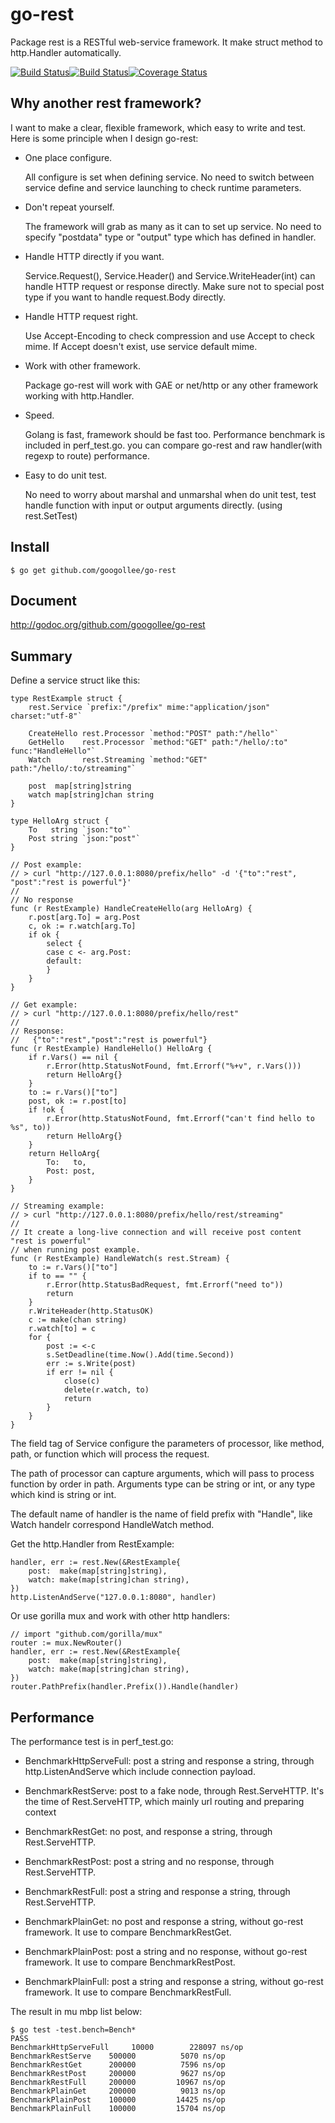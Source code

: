 go-rest
=======

Package rest is a RESTful web-service framework. It make struct method to http.Handler automatically.

[![Build Status](https://travis-ci.org/googollee/go-rest.png?branch=master)](https://travis-ci.org/googollee/go-rest/)[![Build Status](https://drone.io/github.com/googollee/go-rest/status.png)](https://drone.io/github.com/googollee/go-rest/latest)[![Coverage Status](https://coveralls.io/repos/googollee/go-rest/badge.png?branch=master)](https://coveralls.io/r/googollee/go-rest?branch=master)

Why another rest framework?
---------------------------

I want to make a clear, flexible framework, which easy to write and test. Here is some principle when I design go-rest:

 - One place configure.

 	All configure is set when defining service. No need to switch between service define and service launching to check runtime parameters.

 - Don't repeat yourself.

 	The framework will grab as many as it can to set up service. No need to specify "postdata" type or "output" type which has defined in handler.

 - Handle HTTP directly if you want.

 	Service.Request(), Service.Header() and Service.WriteHeader(int) can handle HTTP request or response directly. Make sure not to special post type if you want to handle request.Body directly.

 - Handle HTTP request right.

 	Use Accept-Encoding to check compression and use Accept to check mime. If Accept doesn't exist, use service default mime.

 - Work with other framework.

 	Package go-rest will work with GAE or net/http or any other framework working with http.Handler.

 - Speed.

 	Golang is fast, framework should be fast too. Performance benchmark is included in perf_test.go. you can compare go-rest and raw handler(with regexp to route) performance.

 - Easy to do unit test.

 	No need to worry about marshal and unmarshal when do unit test, test handle function with input or output arguments directly. (using rest.SetTest)

Install
-------

	$ go get github.com/googollee/go-rest

Document
--------

http://godoc.org/github.com/googollee/go-rest

Summary
-------

Define a service struct like this:

	type RestExample struct {
		rest.Service `prefix:"/prefix" mime:"application/json" charset:"utf-8"`

		CreateHello rest.Processor `method:"POST" path:"/hello"`
		GetHello    rest.Processor `method:"GET" path:"/hello/:to" func:"HandleHello"`
		Watch       rest.Streaming `method:"GET" path:"/hello/:to/streaming"`

		post  map[string]string
		watch map[string]chan string
	}

	type HelloArg struct {
		To   string `json:"to"`
		Post string `json:"post"`
	}

	// Post example:
	// > curl "http://127.0.0.1:8080/prefix/hello" -d '{"to":"rest", "post":"rest is powerful"}'
	//
	// No response
	func (r RestExample) HandleCreateHello(arg HelloArg) {
		r.post[arg.To] = arg.Post
		c, ok := r.watch[arg.To]
		if ok {
			select {
			case c <- arg.Post:
			default:
			}
		}
	}

	// Get example:
	// > curl "http://127.0.0.1:8080/prefix/hello/rest"
	//
	// Response:
	//   {"to":"rest","post":"rest is powerful"}
	func (r RestExample) HandleHello() HelloArg {
		if r.Vars() == nil {
			r.Error(http.StatusNotFound, fmt.Errorf("%+v", r.Vars()))
			return HelloArg{}
		}
		to := r.Vars()["to"]
		post, ok := r.post[to]
		if !ok {
			r.Error(http.StatusNotFound, fmt.Errorf("can't find hello to %s", to))
			return HelloArg{}
		}
		return HelloArg{
			To:   to,
			Post: post,
		}
	}

	// Streaming example:
	// > curl "http://127.0.0.1:8080/prefix/hello/rest/streaming"
	//
	// It create a long-live connection and will receive post content "rest is powerful"
	// when running post example.
	func (r RestExample) HandleWatch(s rest.Stream) {
		to := r.Vars()["to"]
		if to == "" {
			r.Error(http.StatusBadRequest, fmt.Errorf("need to"))
			return
		}
		r.WriteHeader(http.StatusOK)
		c := make(chan string)
		r.watch[to] = c
		for {
			post := <-c
			s.SetDeadline(time.Now().Add(time.Second))
			err := s.Write(post)
			if err != nil {
				close(c)
				delete(r.watch, to)
				return
			}
		}
	}

The field tag of Service configure the parameters of processor, like method, path, or function which 
will process the request.

The path of processor can capture arguments, which will pass to process function by order in path. Arguments
type can be string or int, or any type which kind is string or int. 

The default name of handler is the name of field prefix with "Handle",
like Watch handelr correspond HandleWatch method.

Get the http.Handler from RestExample:

	handler, err := rest.New(&RestExample{
		post:  make(map[string]string),
		watch: make(map[string]chan string),
	})
	http.ListenAndServe("127.0.0.1:8080", handler)

Or use gorilla mux and work with other http handlers:

	// import "github.com/gorilla/mux"
	router := mux.NewRouter()
	handler, err := rest.New(&RestExample{
		post:  make(map[string]string),
		watch: make(map[string]chan string),
	})
	router.PathPrefix(handler.Prefix()).Handle(handler)

Performance
-----------

The performance test is in perf_test.go:

 - BenchmarkHttpServeFull: post a string and response a string, through http.ListenAndServe which include connection payload.

 - BenchmarkRestServe: post to a fake node, through Rest.ServeHTTP. It's the time of Rest.ServeHTTP, which mainly url routing and preparing context

 - BenchmarkRestGet: no post, and response a string, through Rest.ServeHTTP.

 - BenchmarkRestPost: post a string and no response, through Rest.ServeHTTP.

 - BenchmarkRestFull: post a string and response a string, through Rest.ServeHTTP.

 - BenchmarkPlainGet: no post and response a string, without go-rest framework. It use to compare BenchmarkRestGet.

 - BenchmarkPlainPost: post a string and no response, without go-rest framework. It use to compare BenchmarkRestPost.

 - BenchmarkPlainFull: post a string and response a string, without go-rest framework. It use to compare BenchmarkRestFull.

The result in mu mbp list below:

	$ go test -test.bench=Bench*
	PASS
	BenchmarkHttpServeFull	   10000	    228097 ns/op
	BenchmarkRestServe	  500000	      5070 ns/op
	BenchmarkRestGet	  200000	      7596 ns/op
	BenchmarkRestPost	  200000	      9627 ns/op
	BenchmarkRestFull	  200000	     10967 ns/op
	BenchmarkPlainGet	  200000	      9013 ns/op
	BenchmarkPlainPost	  100000	     14425 ns/op
	BenchmarkPlainFull	  100000	     15704 ns/op